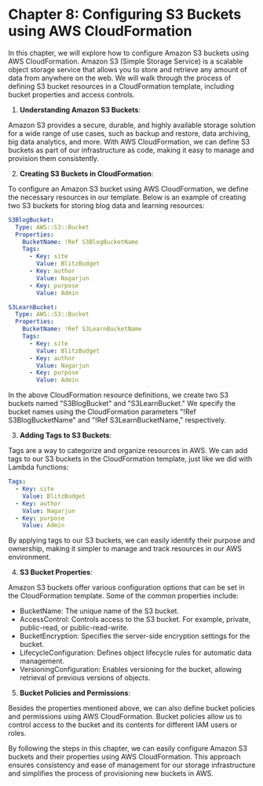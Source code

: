 # Chapter 8: Configuring S3 Buckets using AWS CloudFormation

In this chapter, we will explore how to configure Amazon S3 buckets using AWS CloudFormation. Amazon S3 (Simple Storage Service) is a scalable object storage service that allows you to store and retrieve any amount of data from anywhere on the web. We will walk through the process of defining S3 bucket resources in a CloudFormation template, including bucket properties and access controls.

1. **Understanding Amazon S3 Buckets**:

Amazon S3 provides a secure, durable, and highly available storage solution for a wide range of use cases, such as backup and restore, data archiving, big data analytics, and more. With AWS CloudFormation, we can define S3 buckets as part of our infrastructure as code, making it easy to manage and provision them consistently.

2. **Creating S3 Buckets in CloudFormation**:

To configure an Amazon S3 bucket using AWS CloudFormation, we define the necessary resources in our template. Below is an example of creating two S3 buckets for storing blog data and learning resources:

```yaml
S3BlogBucket:
  Type: AWS::S3::Bucket
  Properties:
    BucketName: !Ref S3BlogBucketName
    Tags:
      - Key: site
        Value: BlitzBudget
      - Key: author
        Value: Nagarjun
      - Key: purpose
        Value: Admin

S3LearnBucket:
  Type: AWS::S3::Bucket
  Properties:
    BucketName: !Ref S3LearnBucketName
    Tags:
      - Key: site
        Value: BlitzBudget
      - Key: author
        Value: Nagarjun
      - Key: purpose
        Value: Admin
```

In the above CloudFormation resource definitions, we create two S3 buckets named "S3BlogBucket" and "S3LearnBucket." We specify the bucket names using the CloudFormation parameters "!Ref S3BlogBucketName" and "!Ref S3LearnBucketName," respectively.

3. **Adding Tags to S3 Buckets**:

Tags are a way to categorize and organize resources in AWS. We can add tags to our S3 buckets in the CloudFormation template, just like we did with Lambda functions:

```yaml
Tags:
  - Key: site
    Value: BlitzBudget
  - Key: author
    Value: Nagarjun
  - Key: purpose
    Value: Admin
```

By applying tags to our S3 buckets, we can easily identify their purpose and ownership, making it simpler to manage and track resources in our AWS environment.

4. **S3 Bucket Properties**:

Amazon S3 buckets offer various configuration options that can be set in the CloudFormation template. Some of the common properties include:

- BucketName: The unique name of the S3 bucket.
- AccessControl: Controls access to the S3 bucket. For example, private, public-read, or public-read-write.
- BucketEncryption: Specifies the server-side encryption settings for the bucket.
- LifecycleConfiguration: Defines object lifecycle rules for automatic data management.
- VersioningConfiguration: Enables versioning for the bucket, allowing retrieval of previous versions of objects.

5. **Bucket Policies and Permissions**:

Besides the properties mentioned above, we can also define bucket policies and permissions using AWS CloudFormation. Bucket policies allow us to control access to the bucket and its contents for different IAM users or roles.

By following the steps in this chapter, we can easily configure Amazon S3 buckets and their properties using AWS CloudFormation. This approach ensures consistency and ease of management for our storage infrastructure and simplifies the process of provisioning new buckets in AWS.